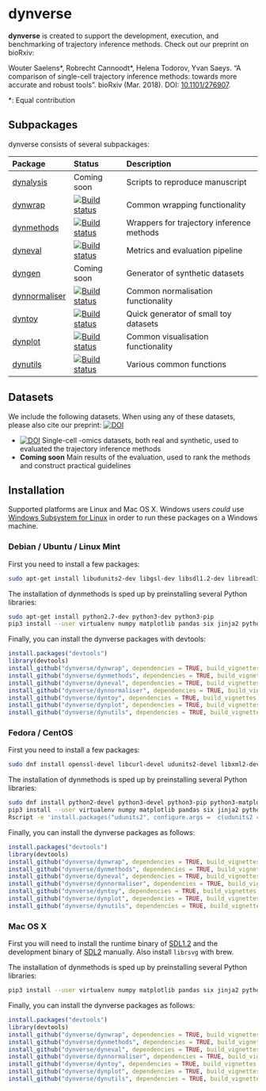 
<!-- README.md is generated from README.Rmd. Please edit that file -->
dynverse
========

**dynverse** is created to support the development, execution, and benchmarking of trajectory inference methods. Check out our preprint on bioRxiv:

Wouter Saelens\*, Robrecht Cannoodt\*, Helena Todorov, Yvan Saeys. “A comparison of single-cell trajectory inference methods: towards more accurate and robust tools”. bioRxiv (Mar. 2018). DOI: [10.1101/276907](https://doi.org/10.1101/276907).

\*: Equal contribution

Subpackages
-----------

dynverse consists of several subpackages:

| Package                                                    | Status                                                                                                                          | Description                               |
|:-----------------------------------------------------------|:--------------------------------------------------------------------------------------------------------------------------------|:------------------------------------------|
| [dynalysis](https://github.com/dynverse/dynalysis)         | Coming soon                                                                                                                     | Scripts to reproduce manuscript           |
| [dynwrap](https://github.com/dynverse/dynwrap)             | [![Build status](https://travis-ci.org/dynverse/dynwrap.svg?branch=master)](https://travis-ci.org/dynverse/dynwrap)             | Common wrapping functionality             |
| [dynmethods](https://github.com/dynverse/dynmethods)       | [![Build status](https://travis-ci.org/dynverse/dynmethods.svg?branch=master)](https://travis-ci.org/dynverse/dynmethods)       | Wrappers for trajectory inference methods |
| [dyneval](https://github.com/dynverse/dyneval)             | [![Build status](https://travis-ci.org/dynverse/dyneval.svg?branch=master)](https://travis-ci.org/dynverse/dyneval)             | Metrics and evaluation pipeline           |
| [dyngen](https://github.com/dynverse/dyngen)               | Coming soon                                                                                                                     | Generator of synthetic datasets           |
| [dynnormaliser](https://github.com/dynverse/dynnormaliser) | [![Build status](https://travis-ci.org/dynverse/dynnormaliser.svg?branch=master)](https://travis-ci.org/dynverse/dynnormaliser) | Common normalisation functionality        |
| [dyntoy](https://github.com/dynverse/dyntoy)               | [![Build status](https://travis-ci.org/dynverse/dyntoy.svg?branch=master)](https://travis-ci.org/dynverse/dyntoy)               | Quick generator of small toy datasets     |
| [dynplot](https://github.com/dynverse/dynplot)             | [![Build status](https://travis-ci.org/dynverse/dynplot.svg?branch=master)](https://travis-ci.org/dynverse/dynplot)             | Common visualisation functionality        |
| [dynutils](https://github.com/dynverse/dynutils)           | [![Build status](https://travis-ci.org/dynverse/dynutils.svg?branch=master)](https://travis-ci.org/dynverse/dynutils)           | Various common functions                  |

Datasets
--------

We include the following datasets. When using any of these datasets, please also cite our preprint: [![DOI](https://zenodo.org/badge/DOI/10.1101/276907.svg)](https://doi.org/10.1101/276907)

-   [![DOI](https://zenodo.org/badge/DOI/10.5281/zenodo.1211533.svg)](https://doi.org/10.5281/zenodo.1211533) Single-cell -omics datasets, both real and synthetic, used to evaluated the trajectory inference methods
-   **Coming soon** Main results of the evaluation, used to rank the methods and construct practical guidelines

Installation
------------

Supported platforms are Linux and Mac OS X. Windows users *could* use [Windows Subsystem for Linux](https://docs.microsoft.com/en-us/windows/wsl/install-win10) in order to run these packages on a Windows machine.

### Debian / Ubuntu / Linux Mint

First you need to install a few packages:

``` bash
sudo apt-get install libudunits2-dev libgsl-dev libsdl1.2-dev libreadline-dev imagemagick libfftw3-dev libudunits2-dev librsvg2-dev -y
```

The installation of dynmethods is sped up by preinstalling several Python libraries:

``` bash
sudo apt-get install python2.7-dev python3-dev python3-pip
pip3 install --user virtualenv numpy matplotlib pandas six jinja2 python-dateutil pytz pyparsing cycler tqdm python-igraph rpy2 Cython scipy statsmodels sklearn seaborn h5py anndata
```

Finally, you can install the dynverse packages with devtools:

``` r
install.packages("devtools")
library(devtools)
install_github("dynverse/dynwrap", dependencies = TRUE, build_vignettes = TRUE)
install_github("dynverse/dynmethods", dependencies = TRUE, build_vignettes = TRUE)
install_github("dynverse/dyneval", dependencies = TRUE, build_vignettes = TRUE)
install_github("dynverse/dynnormaliser", dependencies = TRUE, build_vignettes = TRUE)
install_github("dynverse/dyntoy", dependencies = TRUE, build_vignettes = TRUE)
install_github("dynverse/dynplot", dependencies = TRUE, build_vignettes = TRUE)
install_github("dynverse/dynutils", dependencies = TRUE, build_vignettes = TRUE)
```

### Fedora / CentOS

First you need to install a few packages:

``` bash
sudo dnf install openssl-devel libcurl-devel udunits2-devel libxml2-devel gsl-devel SDL2-devel readline-devel ImageMagick-c++-devel SDL-devel openblas-devel lapack-devel librsvg2-devel
```

The installation of dynmethods is sped up by preinstalling several Python libraries:

``` bash
sudo dnf install python2-devel python3-devel python3-pip python3-matplotlib-tk
pip3 install --user virtualenv numpy matplotlib pandas six jinja2 python-dateutil pytz pyparsing cycler tqdm python-igraph rpy2 Cython scipy statsmodels sklearn seaborn h5py anndata
Rscript -e 'install.packages("udunits2", configure.args =  c(udunits2 = '--with-udunits2-include=/usr/include/udunits2'))'
```

Finally, you can install the dynverse packages as follows:

``` r
install.packages("devtools")
library(devtools)
install_github("dynverse/dynwrap", dependencies = TRUE, build_vignettes = TRUE)
install_github("dynverse/dynmethods", dependencies = TRUE, build_vignettes = TRUE)
install_github("dynverse/dyneval", dependencies = TRUE, build_vignettes = TRUE)
install_github("dynverse/dynnormaliser", dependencies = TRUE, build_vignettes = TRUE)
install_github("dynverse/dyntoy", dependencies = TRUE, build_vignettes = TRUE)
install_github("dynverse/dynplot", dependencies = TRUE, build_vignettes = TRUE)
install_github("dynverse/dynutils", dependencies = TRUE, build_vignettes = TRUE)
```

### Mac OS X

First you will need to install the runtime binary of [SDL1.2](https://www.libsdl.org/download-1.2.php) and the development binary of [SDL2](https://www.libsdl.org/download-2.0.php) manually. Also install `librsvg` with brew.

The installation of dynmethods is sped up by preinstalling several Python libraries:

``` bash
pip3 install --user virtualenv numpy matplotlib pandas six jinja2 python-dateutil pytz pyparsing cycler tqdm python-igraph rpy2 Cython scipy statsmodels sklearn seaborn h5py anndata
```

Finally, you can install the dynverse packages as follows:

``` r
install.packages("devtools")
library(devtools)
install_github("dynverse/dynwrap", dependencies = TRUE, build_vignettes = TRUE)
install_github("dynverse/dynmethods", dependencies = TRUE, build_vignettes = TRUE)
install_github("dynverse/dyneval", dependencies = TRUE, build_vignettes = TRUE)
install_github("dynverse/dynnormaliser", dependencies = TRUE, build_vignettes = TRUE)
install_github("dynverse/dyntoy", dependencies = TRUE, build_vignettes = TRUE)
install_github("dynverse/dynplot", dependencies = TRUE, build_vignettes = TRUE)
install_github("dynverse/dynutils", dependencies = TRUE, build_vignettes = TRUE)
```
